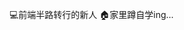 💻前端半路转行的新人
🏠家里蹲自学ing...
<!---
NinngZ/NinngZ is a ✨ special ✨ repository because its `README.md` (this file) appears on your GitHub profile.
You can click the Preview link to take a look at your changes.
--->

